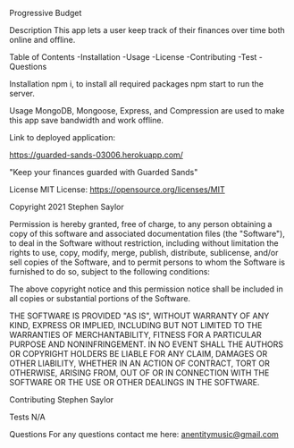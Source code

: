 Progressive Budget

Description
This app lets a user keep track of their finances over time both online and offline.   

Table of Contents
-Installation -Usage -License -Contributing -Test -Questions

Installation
npm i, to install all required packages 
npm start to run the server.

Usage
MongoDB, Mongoose, Express, and Compression are used to make this app save bandwidth and work offline.

Link to deployed application:

https://guarded-sands-03006.herokuapp.com/

"Keep your finances guarded with Guarded Sands"

License
MIT License: https://opensource.org/licenses/MIT

Copyright 2021 Stephen Saylor

Permission is hereby granted, free of charge, to any person obtaining a copy of this software and associated documentation files (the "Software"), to deal in the Software without restriction, including without limitation the rights to use, copy, modify, merge, publish, distribute, sublicense, and/or sell copies of the Software, and to permit persons to whom the Software is furnished to do so, subject to the following conditions:

The above copyright notice and this permission notice shall be included in all copies or substantial portions of the Software.

THE SOFTWARE IS PROVIDED "AS IS", WITHOUT WARRANTY OF ANY KIND, EXPRESS OR IMPLIED, INCLUDING BUT NOT LIMITED TO THE WARRANTIES OF MERCHANTABILITY, FITNESS FOR A PARTICULAR PURPOSE AND NONINFRINGEMENT. IN NO EVENT SHALL THE AUTHORS OR COPYRIGHT HOLDERS BE LIABLE FOR ANY CLAIM, DAMAGES OR OTHER LIABILITY, WHETHER IN AN ACTION OF CONTRACT, TORT OR OTHERWISE, ARISING FROM, OUT OF OR IN CONNECTION WITH THE SOFTWARE OR THE USE OR OTHER DEALINGS IN THE SOFTWARE.

Contributing
Stephen Saylor

Tests
N/A

Questions
For any questions contact me here: anentitymusic@gmail.com